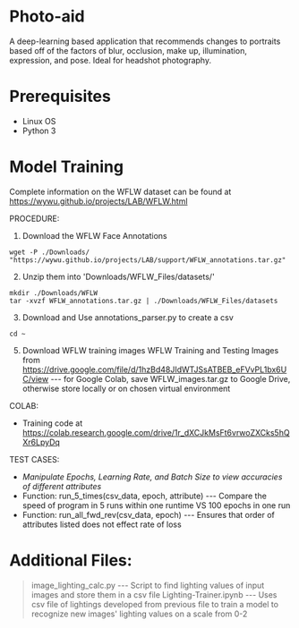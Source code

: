 # Photo-aid
A deep-learning based application that recommends changes to portraits based off of the factors of blur, occlusion, make up, illumination, expression, and pose. Ideal for headshot photography. 

# Prerequisites
- Linux OS
- Python 3

# Model Training
Complete information on the WFLW dataset can be found at https://wywu.github.io/projects/LAB/WFLW.html 


PROCEDURE:
1. Download the WFLW Face Annotations
~~~
wget -P ./Downloads/ "https://wywu.github.io/projects/LAB/support/WFLW_annotations.tar.gz"
~~~
2. Unzip them into 'Downloads/WFLW_Files/datasets/'
~~~
mkdir ./Downloads/WFLW
tar -xvzf WFLW_annotations.tar.gz | ./Downloads/WFLW_Files/datasets
~~~
3. Download and Use annotations_parser.py to create a csv
~~~
cd ~

~~~
5. Download WFLW training images WFLW Training and Testing Images from https://drive.google.com/file/d/1hzBd48JIdWTJSsATBEB_eFVvPL1bx6UC/view  --- for Google Colab, save WFLW_images.tar.gz to Google Drive, otherwise store locally or on chosen virtual environment

COLAB:
- Training code at https://colab.research.google.com/drive/1r_dXCJkMsFt6vrwoZXCks5hQXr6LpyDq

TEST CASES:
- *Manipulate Epochs, Learning Rate, and Batch Size to view accuracies of different attributes*
- Function: run_5_times(csv_data, epoch, attribute) --- Compare the speed of program in 5 runs within one runtime VS 100 epochs in one run
- Function: run_all_fwd_rev(csv_data, epoch) --- Ensures that order of attributes listed does not effect rate of loss

# Additional Files:
> image_lighting_calc.py --- Script to find lighting values of input images and store them in a csv file
> Lighting-Trainer.ipynb --- Uses csv file of lightings developed from previous file to train a model to recognize new images' lighting values on a scale from 0-2
